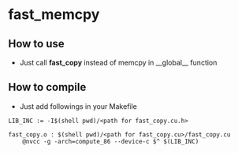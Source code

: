 # fast_memcpy

## How to use
* Just call **fast_copy** instead of memcpy in \_\_global\_\_ function

## How to compile
* Just add followings in your Makefile
```
LIB_INC := -I$(shell pwd)/<path for fast_copy.cu.h>

fast_copy.o : $(shell pwd)/<path for fast_copy.cu>/fast_copy.cu
    @nvcc -g -arch=compute_86 --device-c $^ $(LIB_INC)
```
